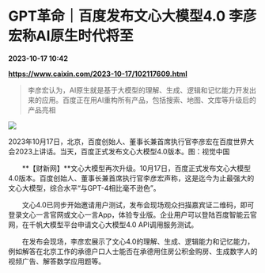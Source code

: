 # GPT革命｜百度发布文心大模型4.0 李彦宏称AI原生时代将至

**2023-10-17 10:42**

**https://www.caixin.com/2023-10-17/102117609.html**

> 李彦宏认为，AI原生就是基于大模型的理解、生成、逻辑和记忆能力开发出来的应用。百度正在用AI重构所有产品，包括搜索、地图、文库等升级后的产品亮相

  

![](https://img.caixin.com/2023-10-17/169753960190769_840_560.jpg)

2023年10月17日，北京，百度创始人、董事长兼首席执行官李彦宏在百度世界大会2023上讲话。当天，百度正式发布文心大模型4.0版本。图：视觉中国

  

　　**【财新网】**文心大模型再次升级。10月17日，百度正式发布文心大模型4.0版本。百度创始人、董事长兼首席执行官李彦宏声称，这是迄今为止最强大的文心大模型，综合水平“与GPT-4相比毫不逊色”。

　　文心4.0已同步开始邀请用户测试，发布会现场观众扫描嘉宾证二维码，即可登录文心一言官网或文心一言App，体验专业版。企业用户可以登陆百度智能云官网，在千帆大模型平台申请文心大模型4.0 API调用服务测试。

　　在发布会现场，李彦宏展示了文心4.0的理解、生成、逻辑能力和记忆能力，例如解答在北京工作的承德户口人士能否在承德用住房公积金购房、生成数字人的视频广告、解答数学应用题等。